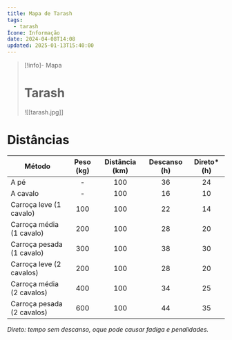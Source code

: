 ```yaml
---
title: Mapa de Tarash
tags:
  - tarash
Ícone: Informação
date: 2024-04-08T14:08
updated: 2025-01-13T15:40:00
---
```


> [!info]- Mapa
>
> # Tarash
>
> ![[tarash.jpg]]

# Distâncias

| Método                     | Peso (kg) | Distância (km) | Descanso (h) | Direto\* (h) |
| -------------------------- | :-------: | :------------: | :----------: | :----------: |
| A pé                       |     -     |      100       |      36      |      24      |
| A cavalo                   |     -     |      100       |      16      |      10      |
| Carroça leve (1 cavalo)    |    100    |      100       |      22      |      14      |
| Carroça média (1 cavalo)   |    200    |      100       |      28      |      20      |
| Carroça pesada (1 cavalo)  |    300    |      100       |      38      |      30      |
| Carroça leve (2 cavalos)   |    200    |      100       |      28      |      20      |
| Carroça média (2 cavalos)  |    400    |      100       |      34      |      25      |
| Carroça pesada (2 cavalos) |    600    |      100       |      44      |      35      |

_Direto: tempo sem descanso, oque pode causar fadiga e penalidades._
